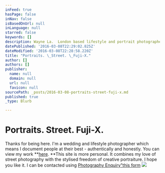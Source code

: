 ```yaml
---
inFeed: true
hasPage: false
inNav: false
isBasedOnUrl: null
inLanguage: null
starred: false
keywords: []
description: Wayne La.  London based lifestyle and portrait photographer
datePublished: '2016-03-08T22:29:02.825Z'
dateModified: '2016-03-08T22:28:58.220Z'
title: "Portraits. \_Street. \_Fuji-X."
author: []
authors: []
publisher:
  name: null
  domain: null
  url: null
  favicon: null
sourcePath: _posts/2016-03-08-portraits-street-fuji-x.md
published: true
_type: Blurb

---
```

# Portraits.  Street.  Fuji-X.

Thanks for being here.  I'm a wedding and lifestyle photographer which means I document people at their best  - authentically and honestly.  You can view my work **[here][0].  **This site is more personal.  It combines my love of street photography with the stylised freedom of creative portraiture.  I hope you like it.  I can be contacted using [Photography Enquiry"this form][1]
![](https://the-grid-user-content.s3-us-west-2.amazonaws.com/0e743522-ca06-4066-a7f0-4338ad3887e4.jpg)

[0]: www.captiv8photography.net
[1]: href